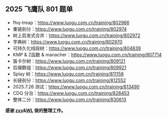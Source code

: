 ## 2025 飞鹰队 801 题单
- fhq-treap：https://www.luogu.com.cn/training/802966
- 重链剖分：https://www.luogu.com.cn/training/802974
- 树上启发式合并：https://www.luogu.com.cn/training/802972
- 字典树：https://www.luogu.com.cn/training/802970
- 可持久化线段树：https://www.luogu.com.cn/training/804839
- KMP & Z函数 & manacher：https://www.luogu.com.cn/training/807714
- 笛卡尔树：https://www.luogu.com.cn/training/809121
- 后缀数组：https://www.luogu.com.cn/training/809921
- Splay 树：https://www.luogu.com.cn/training/811158
- 长链剖分：https://www.luogu.com.cn/training/812552
- 2025.7.26 测试：https://www.luogu.com.cn/training/813490
- CDQ 分治：https://www.luogu.com.cn/training/828453
- 整体二分：https://www.luogu.com.cn/training/830613

**感谢 [zxx](https://www.luogu.com.cn/user/1167457)&[WL](https://www.luogu.com.cn/user/851495) 做的整理工作。**
